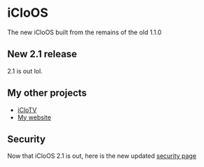 # iCloOS


The new iCloOS built from the remains of the old 1.1.0
## New 2.1 release
2.1 is out lol.
## My other projects
* [iCloTV](https://github.com/iCloExecutable/iclotv)
* [My website](https://github.com/iCloExecutable/iclostudios.ml)
## Security
Now that iCloOS 2.1 is out, here is the new updated [security page](https://github.com/iCloExecutable/iCloOS/blob/master/SECURITY.md)
